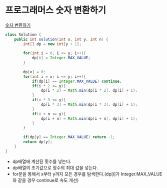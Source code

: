 # 프로그래머스 숫자 변환하기
[숫자 변환하기](https://school.programmers.co.kr/learn/courses/30/lessons/154538)
```java
class Solution {
    public int solution(int x, int y, int n) {
        int[] dp = new int[y + 1];
        
        for(int i = 0; i <= y; i++){
            dp[i] = Integer.MAX_VALUE;
        }
        
        dp[x] = 0;
        for(int i = x; i <= y; i++){
            if(dp[i] == Integer.MAX_VALUE) continue;
            if(i * 2 <= y){
                dp[i * 2] = Math.min(dp[i * 2], dp[i] + 1);
            }
            if(i * 3 <= y){
                dp[i * 3] = Math.min(dp[i * 3], dp[i] + 1);
            }
            if(i + n <= y){
                dp[i + n] = Math.min(dp[i + n], dp[i] + 1);
            }
        }
        
        if(dp[y] == Integer.MAX_VALUE) return -1;
        return dp[y];
    }
}
```
* dp배열에 계산된 횟수를 넣는다.
* dp배열의 초기값으로 정수의 최대 값을 넣는다.
* for문을 통해서 x부터 y까지 모든 경우를 탐색한다.(dp[i]가 Integer.MAX_VALUE와 같을 경우 continue로 속도 개선)
